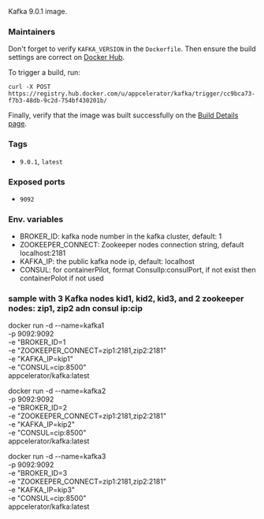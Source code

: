 Kafka 9.0.1 image.

### Maintainers

Don't forget to verify `KAFKA_VERSION` in the `Dockerfile`. Then ensure the build settings are correct on [Docker Hub](https://hub.docker.com/r/appcelerator/kafka/~/settings/automated-builds/).

To trigger a build, run:

    curl -X POST https://registry.hub.docker.com/u/appcelerator/kafka/trigger/cc9bca73-f7b3-48db-9c2d-754bf430201b/

Finally, verify that the image was built successfully on the [Build Details page](https://hub.docker.com/r/appcelerator/kafka/builds/).

### Tags

- `9.0.1`, `latest`

### Exposed ports

- `9092`


### Env. variables

  - BROKER_ID: kafka node number in the kafka cluster, default: 1
  - ZOOKEEPER_CONNECT: Zookeeper nodes connection string, default localhost:2181
  - KAFKA_IP: the public kafka node ip, default: localhost
  - CONSUL: for containerPilot, format ConsulIp:consulPort, if not exist then containerPolot if not used

### sample with 3 Kafka nodes kid1, kid2, kid3, and 2 zookeeper nodes: zip1, zip2 adn consul ip:cip


  docker run -d --name=kafka1 \
      -p 9092:9092 \
      -e "BROKER_ID=1 \
      -e "ZOOKEEPER_CONNECT=zip1:2181,zip2:2181" \
      -e "KAFKA_IP=kip1" \
      -e "CONSUL=cip:8500" \
      appcelerator/kafka:latest

  docker run -d --name=kafka2 \
    -p 9092:9092 \
    -e "BROKER_ID=2 \
    -e "ZOOKEEPER_CONNECT=zip1:2181,zip2:2181" \
    -e "KAFKA_IP=kip2" \
    -e "CONSUL=cip:8500" \
    appcelerator/kafka:latest

  docker run -d --name=kafka3 \
    -p 9092:9092 \
    -e "BROKER_ID=3 \
    -e "ZOOKEEPER_CONNECT=zip1:2181,zip2:2181" \
    -e "KAFKA_IP=kip3" \
    -e "CONSUL=cip:8500" \
    appcelerator/kafka:latest
